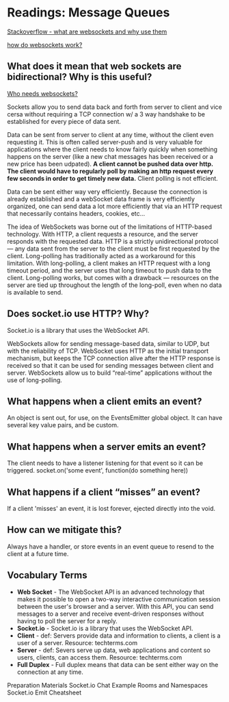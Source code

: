 # Readings: Message Queues

[Stackoverflow - what are websockets and why use them](https://stackoverflow.com/questions/44898882/why-to-use-websocket-and-what-is-the-advantage-of-using-it)

[how do websockets work?](https://sookocheff.com/post/networking/how-do-websockets-work/#:~:text=WebSocket%20uses%20HTTP%20as%20the,the%20use%20of%20long%2Dpolling.)
## What does it mean that web sockets are bidirectional? Why is this useful?

[Who needs websockets?](https://blog.logrocket.com/beyond-rest-using-websockets-for-two-way-communication-in-your-react-app-884eff6655f5/)

Sockets allow you to send data back and forth from server to client and vice cersa without requiring a TCP connection w/ a 3 way handshake to be established for every piece of data sent.

Data can be sent from server to client at any time, without the client even requesting it. This is often called server-push and is very valuable for applications where the client needs to know fairly quickly when something happens on the server (like a new chat messages has been received or a new price has been udpated). **A client cannot be pushed data over http. The client would have to regularly poll by making an http request every few seconds in order to get timely new data.** Client polling is not efficient.

Data can be sent either way very efficiently. Because the connection is already established and a webSocket data frame is very efficiently organized, one can send data a lot more efficiently that via an HTTP request that necessarily contains headers, cookies, etc...

The idea of WebSockets was borne out of the limitations of HTTP-based technology. With HTTP, a client requests a resource, and the server responds with the requested data. HTTP is a strictly unidirectional protocol — any data sent from the server to the client must be first requested by the client. Long-polling has traditionally acted as a workaround for this limitation. With long-polling, a client makes an HTTP request with a long timeout period, and the server uses that long timeout to push data to the client. Long-polling works, but comes with a drawback — resources on the server are tied up throughout the length of the long-poll, even when no data is available to send.

## Does socket.io use HTTP? Why?

Socket.io is a library that uses the WebSocket API.  

WebSockets allow for sending message-based data, similar to UDP, but with the reliability of TCP. WebSocket uses HTTP as the initial transport mechanism, but keeps the TCP connection alive after the HTTP response is received so that it can be used for sending messages between client and server. WebSockets allow us to build “real-time” applications without the use of long-polling.


## What happens when a client emits an event?
An object is sent out, for use, on the EventsEmitter global object. It can have several key value pairs, and be custom.

## What happens when a server emits an event?
The client needs to have a listener listening for that event so it can be triggered. socket.on('some event', function(do something here))

## What happens if a client “misses” an event?

If a client 'misses' an event, it is lost forever, ejected directly into the void.

## How can we mitigate this?
Always have a handler, or store events in an event queue to resend to the client at a future time.

## Vocabulary Terms

- **Web Socket** - The WebSocket API is an advanced technology that makes it possible to open a two-way interactive communication session between the user's browser and a server. With this API, you can send messages to a server and receive event-driven responses without having to poll the server for a reply.
- **Socket.io** -  Socket.io is a library that uses the WebSocket API.  
- **Client** - def: Servers provide data and information to clients, a client is a user of a server.
Resource: techterms.com
- **Server** - def: Severs serve up data, web applications and content so users, clients, can access them.
Resource: techterms.com
- **Full Duplex** - Full duplex means that data can be sent either way on the connection at any time.




Preparation Materials
Socket.io Chat Example
Rooms and Namespaces
Socket.io Emit Cheatsheet